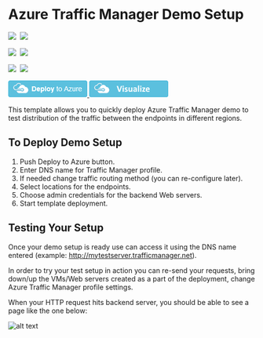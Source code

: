 # Azure Traffic Manager Demo Setup

<IMG SRC="https://azurequickstartsservice.blob.core.windows.net/badges/traffic-manager-demo-setup/PublicLastTestDate.svg" />&nbsp;
<IMG SRC="https://azurequickstartsservice.blob.core.windows.net/badges/traffic-manager-demo-setup/PublicDeployment.svg" />&nbsp;

<IMG SRC="https://azurequickstartsservice.blob.core.windows.net/badges/traffic-manager-demo-setup/FairfaxLastTestDate.svg" />&nbsp;
<IMG SRC="https://azurequickstartsservice.blob.core.windows.net/badges/traffic-manager-demo-setup/FairfaxDeployment.svg" />&nbsp;

<IMG SRC="https://azurequickstartsservice.blob.core.windows.net/badges/traffic-manager-demo-setup/BestPracticeResult.svg" />&nbsp;
<IMG SRC="https://azurequickstartsservice.blob.core.windows.net/badges/traffic-manager-demo-setup/CredScanResult.svg" />&nbsp;

<a href="https://portal.azure.com/#create/Microsoft.Template/uri/https%3A%2F%2Fraw.githubusercontent.com%2FAzure%2Fazure-quickstart-templates%2Fmaster%2Ftraffic-manager-demo-setup%2Fazuredeploy.json" target="_blank">
    <img src="https://raw.githubusercontent.com/Azure/azure-quickstart-templates/master/1-CONTRIBUTION-GUIDE/images/deploytoazure.png"/>
</a>
<a href="http://armviz.io/#/?load=https%3A%2F%2Fraw.githubusercontent.com%2FAzure%2Fazure-quickstart-templates%2Fmaster%2Ftraffic-manager-demo-setup%2Fazuredeploy.json" target="_blank">
    <img src="https://raw.githubusercontent.com/Azure/azure-quickstart-templates/master/1-CONTRIBUTION-GUIDE/images/visualizebutton.png"/>
</a>

This template allows you to quickly deploy Azure Traffic Manager demo to test distribution of the traffic between the endpoints in different regions.

## To Deploy Demo Setup

1. Push Deploy to Azure button.
2. Enter DNS name for Traffic Manager profile.
3. If needed change traffic routing method (you can re-configure later).
4. Select locations for the endpoints.
5. Choose admin credentials for the backend Web servers.
6. Start template deployment.

## Testing Your Setup

Once your demo setup is ready use can access it using the DNS name entered (example: http://mytestserver.trafficmanager.net).

In order to try your test setup in action you can re-send your requests, bring down/up the VMs/Web servers created as a part of the deployment, change Azure Traffic Manager profile settings.

When your HTTP request hits backend server, you should be able to see a page like the one below:

![alt text](images/serverhit.png "Backend server response")

